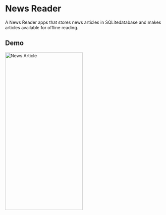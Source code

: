# News Reader

A News Reader apps that stores news articles in SQLitedatabase and makes articles available for offline reading.
## Demo

<img width="250" height="510" alt="News Article" src="https://user-images.githubusercontent.com/56787472/106375977-7ec35580-6356-11eb-93fa-3f458b6d53b9.png">
